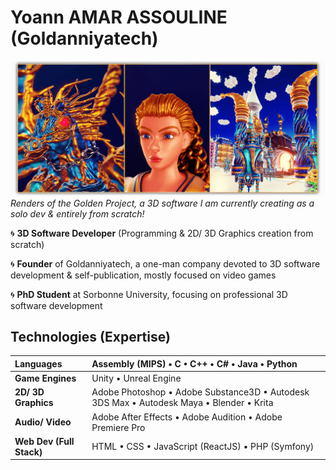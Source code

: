 <!--  URL: https://github.com/Goldanniyatech/Goldanniyatech -->

# Yoann AMAR ASSOULINE (Goldanniyatech) 

![Banner](Data/Goldanniyatech-Banner.png?raw=true "Goldanniyatech Banner") 
*Renders of the Golden Project, a 3D software I am currently creating as a solo dev & entirely from scratch!*

:cyclone: **3D Software Developer** (Programming & 2D/ 3D Graphics creation from scratch) 

:cyclone: **Founder** of Goldanniyatech, a one-man company devoted to 3D software development & self-publication, mostly focused on video games

:cyclone: **PhD Student** at Sorbonne University, focusing on professional 3D software development

## Technologies (Expertise)

| **Languages**             | Assembly (MIPS) • C • C++ • C# • Java • Python  |
| :------------------------ | :---------------------------------------------- |
| **Game Engines**          | Unity • Unreal Engine                           | 
| **2D/ 3D Graphics**       | Adobe Photoshop • Adobe Substance3D • Autodesk 3DS Max • Autodesk Maya • Blender • Krita |
| **Audio/ Video**         | Adobe After Effects • Adobe Audition • Adobe Premiere Pro  |
| **Web Dev (Full Stack)** | HTML • CSS • JavaScript (ReactJS) • PHP (Symfony)          |
